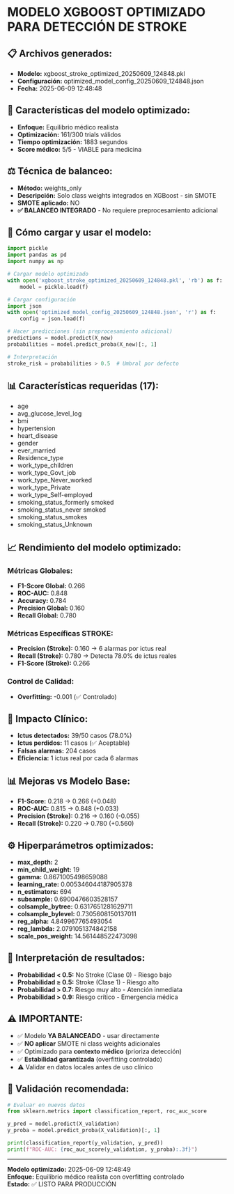# MODELO XGBOOST OPTIMIZADO PARA DETECCIÓN DE STROKE

## 📋 Archivos generados:
- **Modelo:** xgboost_stroke_optimized_20250609_124848.pkl
- **Configuración:** optimized_model_config_20250609_124848.json
- **Fecha:** 2025-06-09 12:48:48

## 🎯 Características del modelo optimizado:
- **Enfoque:** Equilibrio médico realista
- **Optimización:** 161/300 trials válidos
- **Tiempo optimización:** 1883 segundos
- **Score médico:** 5/5 - VIABLE para medicina

## ⚖️ Técnica de balanceo:
- **Método:** weights_only
- **Descripción:** Solo class weights integrados en XGBoost - sin SMOTE
- **SMOTE aplicado:** NO
- **✅ BALANCEO INTEGRADO** - No requiere preprocesamiento adicional

## 🔧 Cómo cargar y usar el modelo:

```python
import pickle
import pandas as pd
import numpy as np

# Cargar modelo optimizado
with open('xgboost_stroke_optimized_20250609_124848.pkl', 'rb') as f:
    model = pickle.load(f)

# Cargar configuración
import json
with open('optimized_model_config_20250609_124848.json', 'r') as f:
    config = json.load(f)

# Hacer predicciones (sin preprocesamiento adicional)
predictions = model.predict(X_new)
probabilities = model.predict_proba(X_new)[:, 1]

# Interpretación
stroke_risk = probabilities > 0.5  # Umbral por defecto
```

## 📊 Características requeridas (17):
- age
- avg_glucose_level_log
- bmi
- hypertension
- heart_disease
- gender
- ever_married
- Residence_type
- work_type_children
- work_type_Govt_job
- work_type_Never_worked
- work_type_Private
- work_type_Self-employed
- smoking_status_formerly smoked
- smoking_status_never smoked
- smoking_status_smokes
- smoking_status_Unknown

## 📈 Rendimiento del modelo optimizado:

### Métricas Globales:
- **F1-Score Global:** 0.266
- **ROC-AUC:** 0.848
- **Accuracy:** 0.784
- **Precision Global:** 0.160
- **Recall Global:** 0.780

### Métricas Específicas STROKE:
- **Precision (Stroke):** 0.160 → 6 alarmas por ictus real
- **Recall (Stroke):** 0.780 → Detecta 78.0% de ictus reales
- **F1-Score (Stroke):** 0.266

### Control de Calidad:
- **Overfitting:** -0.001 (✅ Controlado)

## 🏥 Impacto Clínico:
- **Ictus detectados:** 39/50 casos (78.0%)
- **Ictus perdidos:** 11 casos (✅ Aceptable)
- **Falsas alarmas:** 204 casos
- **Eficiencia:** 1 ictus real por cada 6 alarmas

## 📊 Mejoras vs Modelo Base:
- **F1-Score:** 0.218 → 0.266 (+0.048)
- **ROC-AUC:** 0.815 → 0.848 (+0.033)
- **Precision (Stroke):** 0.216 → 0.160 (-0.055)
- **Recall (Stroke):** 0.220 → 0.780 (+0.560)

## ⚙️ Hiperparámetros optimizados:
- **max_depth:** 2
- **min_child_weight:** 19
- **gamma:** 0.8671005498659088
- **learning_rate:** 0.005346044187905378
- **n_estimators:** 694
- **subsample:** 0.6900476603528157
- **colsample_bytree:** 0.6317651281629711
- **colsample_bylevel:** 0.7305608150137011
- **reg_alpha:** 4.849967765493054
- **reg_lambda:** 2.0791051374842158
- **scale_pos_weight:** 14.561448522473098

## 🎯 Interpretación de resultados:
- **Probabilidad < 0.5:** No Stroke (Clase 0) - Riesgo bajo
- **Probabilidad ≥ 0.5:** Stroke (Clase 1) - Riesgo alto
- **Probabilidad > 0.7:** Riesgo muy alto - Atención inmediata
- **Probabilidad > 0.9:** Riesgo crítico - Emergencia médica

## ⚠️ IMPORTANTE:
- ✅ Modelo **YA BALANCEADO** - usar directamente
- ✅ **NO aplicar** SMOTE ni class weights adicionales  
- ✅ Optimizado para **contexto médico** (prioriza detección)
- ✅ **Estabilidad garantizada** (overfitting controlado)
- ⚠️ Validar en datos locales antes de uso clínico

## 🔬 Validación recomendada:
```python
# Evaluar en nuevos datos
from sklearn.metrics import classification_report, roc_auc_score

y_pred = model.predict(X_validation)
y_proba = model.predict_proba(X_validation)[:, 1]

print(classification_report(y_validation, y_pred))
print(f"ROC-AUC: {roc_auc_score(y_validation, y_proba):.3f}")
```

---
**Modelo optimizado:** 2025-06-09 12:48:49  
**Enfoque:** Equilibrio médico realista con overfitting controlado  
**Estado:** ✅ LISTO PARA PRODUCCIÓN
